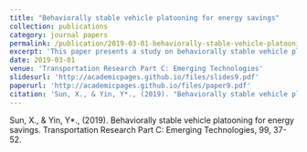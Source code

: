 ```yaml
---
title: "Behaviorally stable vehicle platooning for energy savings"
collection: publications
category: journal papers
permalink: /publication/2019-03-01-behaviorally-stable-vehicle-platooning
excerpt: 'This paper presents a study on behaviorally stable vehicle platooning for energy savings.'
date: 2019-03-01
venue: 'Transportation Research Part C: Emerging Technologies'
slidesurl: 'http://academicpages.github.io/files/slides9.pdf'
paperurl: 'http://academicpages.github.io/files/paper9.pdf'
citation: 'Sun, X., & Yin, Y*., (2019). "Behaviorally stable vehicle platooning for energy savings." <i>Transportation Research Part C: Emerging Technologies</i>, 99, 37-52.'
---
```

Sun, X., & Yin, Y*., (2019). Behaviorally stable vehicle platooning for energy savings. Transportation Research Part C: Emerging Technologies, 99, 37-52.
